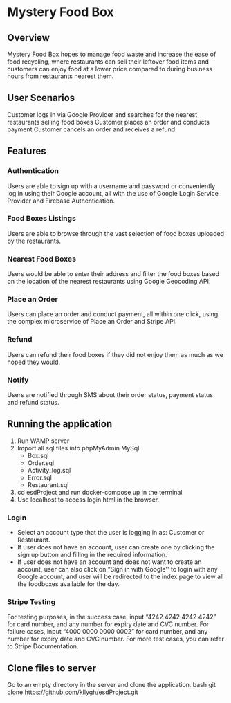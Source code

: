 # Mystery Food Box

## Overview

Mystery Food Box hopes to manage food waste and increase the ease of food recycling, where restaurants can sell their leftover food items and customers can enjoy food at a lower price compared to during business hours from restaurants nearest them.


## User Scenarios
Customer logs in via Google Provider and searches for the nearest restaurants selling food boxes
Customer places an order and conducts payment
Customer cancels an order and receives a refund


## Features
### Authentication
Users are able to sign up with a username and password or conveniently log in using their Google account, all with the use of Google Login Service Provider and Firebase Authentication.

### Food Boxes Listings
Users are able to browse through the vast selection of food boxes uploaded by the restaurants.

### Nearest Food Boxes
Users would be able to enter their address and filter the food boxes based on the location of the nearest restaurants using Google Geocoding API.

### Place an Order
Users can place an order and conduct payment, all within one click, using the complex microservice of Place an Order and Stripe API.

### Refund
Users can refund their food boxes if they did not enjoy them as much as we hoped they would.

### Notify
Users are notified through SMS about their order status, payment status and refund status.


## Running the application 
1. Run WAMP server
2. Import all sql files into phpMyAdmin MySql 
    - Box.sql
    - Order.sql
    - Activity_log.sql
    - Error.sql
    - Restaurant.sql
3. cd esdProject and run docker-compose up in the terminal
4. Use localhost to access login.html in the browser.


### Login
- Select an account type that the user is logging in as: Customer or Restaurant.
- If user does not have an account, user can create one by clicking the sign up button and filling in the required information. 
- If user does not have an account and does not want to create an account, user can also click on “Sign in with Google'' to login with any Google account, and user will be redirected to the index page to view all the foodboxes available for the day.


### Stripe Testing
For testing purposes, in the success case, input “4242 4242 4242 4242” for card number, and any number for expiry date and CVC number. 
For failure cases, input “4000 0000 0000 0002” for card number, and any number for expiry date and CVC number. For more test cases, you can refer to Stripe Documentation.


## Clone files to server
Go to an empty directory in the server and clone the application.
bash
git clone https://github.com/kllygh/esdProject.git
